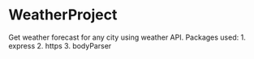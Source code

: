 # WeatherProject
Get weather forecast for any city using weather API.
Packages used:
	1. express
	2. https
	3. bodyParser
